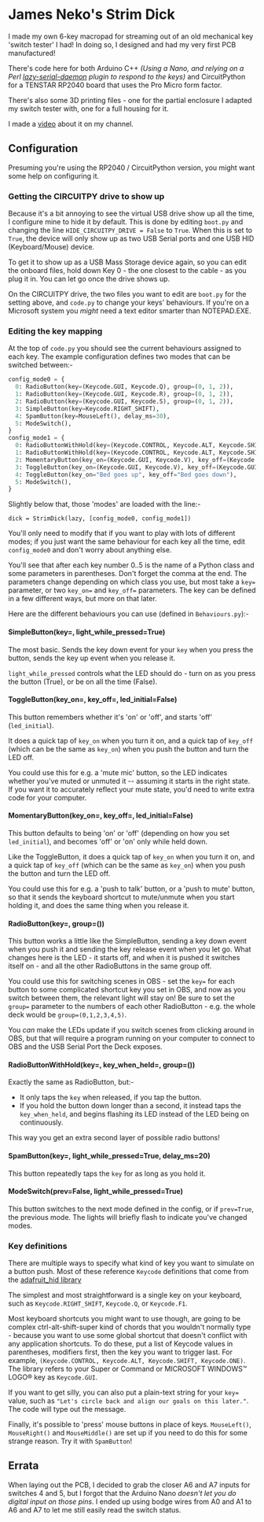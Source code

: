 # James Neko's Strim Dick

I made my own 6-key macropad for streaming out of an old mechanical key 'switch tester' I had! In doing so, I designed and had my very first PCB manufactured!

There's code here for both Arduino C++ _(Using a Nano, and relying on a Perl [lazy-serial-daemon](https://bitbucket.org/jamesneko/lazy-serial-daemon) plugin to respond to the keys)_ and CircuitPython for a TENSTAR RP2040 board that uses the Pro Micro form factor.

There's also some 3D printing files - one for the partial enclosure I adapted my switch tester with, one for a full housing for it.

I made a [video](https://www.youtube.com/watch?v=3drgDwhuff8) about it on my channel.

## Configuration

Presuming you're using the RP2040 / CircuitPython version, you might want some help on configuring it.

### Getting the CIRCUITPY drive to show up

Because it's a bit annoying to see the virtual USB drive show up all the time, I configure mine to hide it by default. This is done by editing `boot.py` and changing the line `HIDE_CIRCUITPY_DRIVE = False` to `True`. When this is set to `True`, the device will only show up as two USB Serial ports and one USB HID (Keyboard/Mouse) device.

To get it to show up as a USB Mass Storage device again, so you can edit the onboard files, hold down Key 0 - the one closest to the cable - as you plug it in. You can let go once the drive shows up.

On the CIRCUITPY drive, the two files you want to edit are `boot.py` for the setting above, and `code.py` to change your keys' behaviours. If you're on a Microsoft system you _might_ need a text editor smarter than NOTEPAD.EXE.

### Editing the key mapping

At the top of `code.py` you should see the current behaviours assigned to each key. The example configuration defines two modes that can be switched between:-

```python
config_mode0 = {
  0: RadioButton(key=(Keycode.GUI, Keycode.Q), group=(0, 1, 2)),
  1: RadioButton(key=(Keycode.GUI, Keycode.R), group=(0, 1, 2)),
  2: RadioButton(key=(Keycode.GUI, Keycode.S), group=(0, 1, 2)),
  3: SimpleButton(key=Keycode.RIGHT_SHIFT),
  4: SpamButton(key=MouseLeft(), delay_ms=30),
  5: ModeSwitch(),
}
config_mode1 = {
  0: RadioButtonWithHold(key=(Keycode.CONTROL, Keycode.ALT, Keycode.SHIFT, Keycode.ONE), key_when_held="Hello", group=(0, 1)),
  1: RadioButtonWithHold(key=(Keycode.CONTROL, Keycode.ALT, Keycode.SHIFT, Keycode.TWO), key_when_held="World", group=(0, 1)),
  2: MomentaryButton(key_on=(Keycode.GUI, Keycode.V), key_off=(Keycode.GUI, Keycode.V), led_initial=False),
  3: ToggleButton(key_on=(Keycode.GUI, Keycode.V), key_off=(Keycode.GUI, Keycode.V), led_initial=True),
  4: ToggleButton(key_on="Bed goes up", key_off="Bed goes down"),
  5: ModeSwitch(),
}
```

Slightly below that, those 'modes' are loaded with the line:-
```
dick = StrimDick(lazy, [config_mode0, config_mode1])
```

You'll only need to modify that if you want to play with lots of different modes; if you just want the same behaviour for each key all the time, edit `config_mode0` and don't worry about anything else.

You'll see that after each key number 0..5 is the name of a Python class and some parameters in parentheses. Don't forget the comma at the end. The parameters change depending on which class you use, but most take a `key=` parameter, or two `key_on=` and `key_off=` parameters. The key can be defined in a few different ways, but more on that later.

Here are the different behaviours you can use (defined in `Behaviours.py`):-

#### SimpleButton(key=, light_while_pressed=True)

The most basic. Sends the key down event for your `key` when you press the button, sends the key up event when you release it.

`light_while_pressed` controls what the LED should do - turn on as you press the button (True), or be on all the time (False).

#### ToggleButton(key_on=, key_off=, led_initial=False)

This button remembers whether it's 'on' or 'off', and starts 'off' (`led_initial`).

It does a quick tap of `key_on` when you turn it on, and a quick tap of `key_off` (which can be the same as `key_on`) when you push the button and turn the LED off.

You could use this for e.g. a 'mute mic' button, so the LED indicates whether you've muted or unmuted it -- assuming it starts in the right state. If you want it to accurately reflect your mute state, you'd need to write extra code for your computer.

#### MomentaryButton(key_on=, key_off=, led_initial=False)

This button defaults to being 'on' or 'off' (depending on how you set `led_initial`), and becomes 'off' or 'on' only while held down.

Like the ToggleButton, it does a quick tap of `key_on` when you turn it on, and a quick tap of `key_off` (which can be the same as `key_on`) when you push the button and turn the LED off.

You could use this for e.g. a 'push to talk' button, or a 'push to mute' button, so that it sends the keyboard shortcut to mute/unmute when you start holding it, and does the same thing when you release it.

#### RadioButton(key=, group=())

This button works a little like the SimpleButton, sending a key down event when you push it and sending the key release event when you let go. What changes here is the LED - it starts off, and when it is pushed it switches itself on - and all the other RadioButtons in the same group off.

You could use this for switching scenes in OBS - set the `key=` for each button to some complicated shortcut key you set in OBS, and now as you switch between them, the relevant light will stay on! Be sure to set the `group=` parameter to the numbers of each other RadioButton - e.g. the whole deck would be `group=(0,1,2,3,4,5)`.

You _can_ make the LEDs update if you switch scenes from clicking around in OBS, but that will require a program running on your computer to connect to OBS and the USB Serial Port the Deck exposes.

#### RadioButtonWithHold(key=, key_when_held=, group=())

Exactly the same as RadioButton, but:-

- It only taps the `key` when released, if you tap the button.
- If you hold the button down longer than a second, it instead taps the `key_when_held`, and begins flashing its LED instead of the LED being on continuously.

This way you get an extra second layer of possible radio buttons!

#### SpamButton(key=, light_while_pressed=True, delay_ms=20)

This button repeatedly taps the `key` for as long as you hold it.

#### ModeSwitch(prev=False, light_while_pressed=True)

This button switches to the next mode defined in the config, or if `prev=True`, the previous mode. The lights will briefly flash to indicate you've changed modes.

### Key definitions

There are multiple ways to specify what kind of key you want to simulate on a button push. Most of these reference `Keycode` definitions that come from the [adafruit_hid library](https://docs.circuitpython.org/projects/hid/en/latest/api.html#adafruit_hid.keycode.Keycode)

The simplest and most straightforward is a single key on your keyboard, such as `Keycode.RIGHT_SHIFT`, `Keycode.Q`, or `Keycode.F1`.

Most keyboard shortcuts you might want to use though, are going to be complex ctrl-alt-shift-super kind of chords that you wouldn't normally type - because you want to use some global shortcut that doesn't conflict with any application shortcuts. To do these, put a list of Keycode values in parentheses, modifiers first, then the key you want to trigger last. For example, `(Keycode.CONTROL, Keycode.ALT, Keycode.SHIFT, Keycode.ONE)`. The library refers to your Super or Command or MICROSOFT WINDOWS™ LOGO® key as `Keycode.GUI`.

If you want to get silly, you can also put a plain-text string for your `key=` value, such as `"Let's circle back and align our goals on this later."`. The code will type out the message.

Finally, it's possible to 'press' mouse buttons in place of keys. `MouseLeft()`, `MouseRight()` and `MouseMiddle()` are set up if you need to do this for some strange reason. Try it with `SpamButton`!

## Errata

When laying out the PCB, I decided to grab the closer A6 and A7 inputs for switches 4 and 5, but I forgot that the Arduino Nano _doesn't let you do digital input on those pins_. I ended up using bodge wires from A0 and A1 to A6 and A7 to let me still easily read the switch status.

